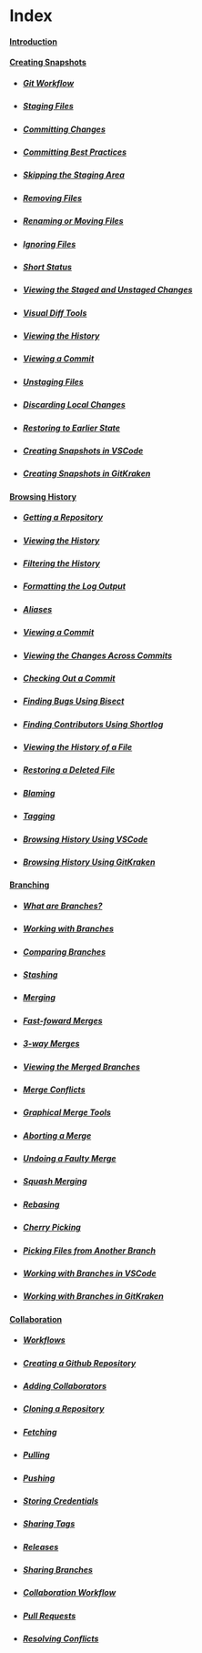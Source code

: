 # Index

#### [Introduction](MarkdownFiles/Introduction.md)

#### [Creating Snapshots](MarkdownFiles/CreatingSnapshots/Creating%20Snapshots.md)
- ##### [Git Workflow](MarkdownFiles/CreatingSnapshots/Git%20Workflow.md)
- ##### [Staging Files](MarkdownFiles/CreatingSnapshots/Staging%20Files.md)
- ##### [Committing Changes](MarkdownFiles/CreatingSnapshots/Committing%20Changes.md)
- ##### [Committing Best Practices](MarkdownFiles/CreatingSnapshots/Committing%20Best%20Practices.md)
- ##### [Skipping the Staging Area](MarkdownFiles/CreatingSnapshots/Skipping%20the%20Staging%20Area.md)
- ##### [Removing Files](MarkdownFiles/CreatingSnapshots/Removing%20Files.md)
- ##### [Renaming or Moving Files](MarkdownFiles/CreatingSnapshots/Renaming%20Or%20Moving%20Files.md)
- ##### [Ignoring Files](MarkdownFiles/CreatingSnapshots/Ignoring%20Files.md)
- ##### [Short Status](MarkdownFiles/CreatingSnapshots/Short%20Status)
- ##### [Viewing the Staged and Unstaged Changes](MarkdownFiles/CreatingSnapshots/Viewing%the%20Staged%20and%20Unstaged%20Changes.md)
- ##### [Visual Diff Tools](MarkdownFiles/CreatingSnapshots/Visual%20Diff%20Tools.md)
- ##### [Viewing the History](MarkdownFiles/CreatingSnapshots/Viewing%20the%20History.md)
- ##### [Viewing a Commit](MarkdownFiles/CreatingSnapshots/Viewing%20a%20Commit.md)
- ##### [Unstaging Files](MarkdownFiles/CreatingSnapshots/Unstaging%20Files.md)
- ##### [Discarding Local Changes](MarkdownFiles/CreatingSnapshots/Discarding%20Local%20Changes.md)
- ##### [Restoring to Earlier State](MarkdownFiles/CreatingSnapshots/Restoring%20to%20Earlier%20State.md)
- ##### [Creating Snapshots in VSCode](MarkdownFiles/CreatingSnapshots/Creating%20Snapshots%20in%20VSCode.md)
- ##### [Creating Snapshots in GitKraken](MarkdownFiles/CreatingSnapshots/Creating%20Snapshots%20in%20GitKraken.md)

#### [Browsing History](MarkdownFiles/BrowsingHistory/Introduction.md)
- ##### [Getting a Repository](MarkdownFiles/BrowsingHistory/Getting%20Repository.md)
- ##### [Viewing the History](MarkdownFiles/BrowsingHistory/ViewingHistory.md)
- ##### [Filtering the History](MarkdownFiles/BrowsingHistory/FilteringHistory.md)
- ##### [Formatting the Log Output](MarkdownFiles/BrowsingHistory/FormattingOutput.md)
- ##### [Aliases](MarkdownFiles/BrowsingHistory/Aliases.md)
- ##### [Viewing a Commit](MarkdownFiles/BrowsingHistory/ViewingCommit.md)
- ##### [Viewing the Changes Across Commits](MarkdownFiles/BrowsingHistory/ViewingAcrossCommits.md)
- ##### [Checking Out a Commit](MarkdownFiles/BrowsingHistory/CheckingoutCommit.md)
- ##### [Finding Bugs Using Bisect](MarkdownFiles/BrowsingHistory/FindingBugs.md)
- ##### [Finding Contributors Using Shortlog](MarkdownFiles/BrowsingHistory/FindingContributors.md)
- ##### [Viewing the History of a File](MarkdownFiles/BrowsingHistory/ViewFileHistory.md)
- ##### [Restoring a Deleted File](MarkdownFiles/BrowsingHistory/RestoreDeletedFile.md)
- ##### [Blaming](MarkdownFiles/BrowsingHistory/Blaming.md)
- ##### [Tagging](MarkdownFiles/BrowsingHistory/Tagging.md)
- ##### [Browsing History Using VSCode](MarkdownFiles/BrowsingHistory/HistoryVSCode.md)
- ##### [Browsing History Using GitKraken](MarkdownFiles/BrowsingHistory/HistoryGitKraken.md)

#### [Branching](MarkdownFiles/Branching/Introduction.md)
- ##### [What are Branches?](MarkdownFiles/Branching/Branches.md)
- ##### [Working with Branches](MarkdownFiles/Branching/WorkingBranches.md)
- ##### [Comparing Branches](MarkdownFiles/Branching/ComparingBranches.md)
- ##### [Stashing](MarkdownFiles/Branching/Stashing.md)
- ##### [Merging](MarkdownFiles/Branching/Merging.md)
- ##### [Fast-foward Merges](MarkdownFiles/Branching/FastForward.md)
- ##### [3-way Merges](MarkdownFiles/Branching/ThreeWayMerges.md)
- ##### [Viewing the Merged Branches](MarkdownFiles/Branching/ViewMergedBranches.md)
- ##### [Merge Conflicts](MarkdownFiles/Branching/MergeConflicts.md)
- ##### [Graphical Merge Tools](MarkdownFiles/Branching/VisualTools.md)
- ##### [Aborting a Merge](MarkdownFiles/Branching/AbortMerge.md)
- ##### [Undoing a Faulty Merge](MarkdownFiles/Branching/FaultyMerge.md)
- ##### [Squash Merging](MarkdownFiles/Branching/SquashMerge.md)
- ##### [Rebasing](MarkdownFiles/Branching/Rebasing.md)
- ##### [Cherry Picking](MarkdownFiles/Branching/CherryPicking.md)
- ##### [Picking Files from Another Branch](MarkdownFiles/Branching/FilesOtherBranch.md)
- ##### [Working with Branches in VSCode](MarkdownFiles/Branching/BranchesVSCode.md)
- ##### [Working with Branches in GitKraken](MarkdownFiles/Branching/BranchesGitKraken.md)

#### [Collaboration](MarkdownFiles/Collaboration/Introduction.md)
- ##### [Workflows](MarkdownFiles/Collaboration/Workflows.md)
- ##### [Creating a Github Repository](MarkdownFiles/Collaboration/GithubRepo.md)
- ##### [Adding Collaborators](MarkdownFiles/Collaboration/AddingCollaborators.md)
- ##### [Cloning a Repository](MarkdownFiles/Collaboration/CloningRepository.md)
- ##### [Fetching](MarkdownFiles/Collaboration/Fetching.md)
- ##### [Pulling](MarkdownFiles/Collaboration/Pulling.md)
- ##### [Pushing](MarkdownFiles/Collaboration/Pushing.md)
- ##### [Storing Credentials](MarkdownFiles/Collaboration/StoringCredentials.md)
- ##### [Sharing Tags](MarkdownFiles/Collaboration/SharingTags.md)
- ##### [Releases](MarkdownFiles/Collaboration/Releases.md)
- ##### [Sharing Branches](MarkdownFiles/Collaboration/SharingBranches.md)
- ##### [Collaboration Workflow](MarkdownFiles/Collaboration/CollabWorkflow.md)
- ##### [Pull Requests](MarkdownFiles/Collaboration/PullRequest.md)
- ##### [Resolving Conflicts](MarkdownFiles/Collaboration/ResolvingConflicts.md)